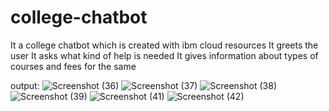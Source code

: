 # college-chatbot
It a college chatbot which is created with ibm cloud resources
It greets the user
It asks what kind of help is needed
It gives information about types of courses and fees for the same

output:
![Screenshot (36)](https://github.com/ShreyaN15/college-chatbot/assets/119808754/06c50bc0-4c12-45c2-91ba-86b32b4be083)
![Screenshot (37)](https://github.com/ShreyaN15/college-chatbot/assets/119808754/87f024cc-cc78-4655-8db8-09e107e2963a)
![Screenshot (38)](https://github.com/ShreyaN15/college-chatbot/assets/119808754/e622bc2d-7e2a-4bd5-9b69-e91d969ce99a)
![Screenshot (39)](https://github.com/ShreyaN15/college-chatbot/assets/119808754/496203f3-00e7-42c4-848f-55c5d1d294a2)
![Screenshot (41)](https://github.com/ShreyaN15/college-chatbot/assets/119808754/7216a1a5-2772-4fb7-ac5a-cc13d8b75a3c)
![Screenshot (42)](https://github.com/ShreyaN15/college-chatbot/assets/119808754/51fa47f6-a40c-40cd-b96e-1b1728055e3d)

